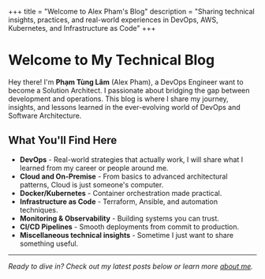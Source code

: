 +++
title = "Welcome to Alex Pham's Blog"
description = "Sharing technical insights, practices, and real-world experiences in DevOps, AWS, Kubernetes, and Infrastructure as Code"
+++

# Welcome to My Technical Blog

Hey there! I'm **Phạm Tùng Lâm** (Alex Pham), a DevOps Engineer want to become a Solution Architect. I passionate about bridging the gap between development and operations. This blog is where I share my journey, insights, and lessons learned in the ever-evolving world of DevOps and Software Architecture.

## What You'll Find Here

- **DevOps** - Real-world strategies that actually work, I will share what I learned from my career or people around me.
- **Cloud and On-Premise** - From basics to advanced architectural patterns, Cloud is just someone's computer.
- **Docker/Kubernetes** - Container orchestration made practical.
- **Infrastructure as Code** - Terraform, Ansible, and automation techniques.
- **Monitoring & Observability** - Building systems you can trust.
- **CI/CD Pipelines** - Smooth deployments from commit to production.
- **Miscellaneous technical insights** - Sometime I just want to share something useful.

---

*Ready to dive in? Check out my latest posts below or learn more [about me](/posts/about_me/).*